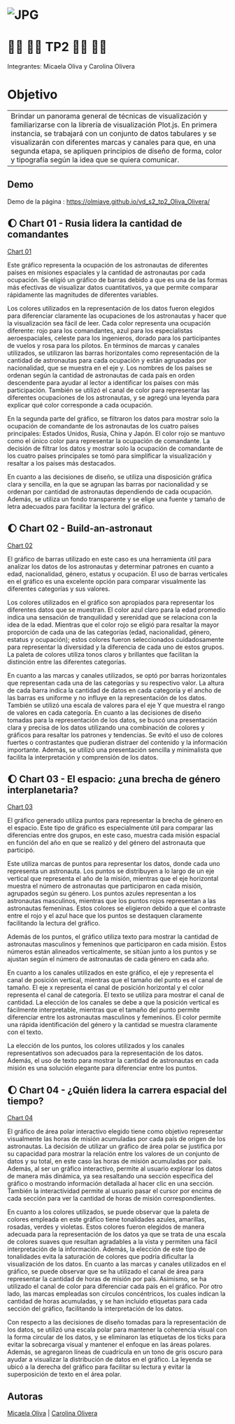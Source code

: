 <!-- # vd_s2_tp2_Oliva_Olivera -->

# ![JPG](https://olmiave.github.io/vd_s2_tp2_Oliva_Olivera/imagenes/nasa.jpg)
# :woman_astronaut: :man_astronaut: TP2 :man_astronaut: :woman_astronaut:
Integrantes: Micaela Oliva y Carolina Olivera

# Objetivo
<table>
<tr>
<td>
  Brindar un panorama general de técnicas de visualización y familiarizarse con la librería de visualización Plot.js.
  En primera instancia, se trabajará con un conjunto de datos tabulares y se visualizarán con diferentes marcas y canales para que, en una segunda etapa, se apliquen principios de diseño de forma, color y tipografía según la idea que se quiera comunicar.
</td>
</tr>
</table>

## Demo
Demo de la página :  https://olmiave.github.io/vd_s2_tp2_Oliva_Olivera/

## :waxing_gibbous_moon: Chart 01 - Rusia lidera la cantidad de comandantes 
[Chart 01](https://olmiave.github.io/vd_s2_tp2_Oliva_Olivera/dataviz_1)



Este gráfico representa la ocupación de los astronautas de diferentes países en misiones espaciales y la cantidad de astronautas por cada ocupación. Se eligió un gráfico de barras debido a que es una de las formas más efectivas de visualizar datos cuantitativos, ya que permite comparar rápidamente las magnitudes de diferentes variables. 

Los colores utilizados en la representación de los datos fueron elegidos para diferenciar claramente las ocupaciones de los astronautas y hacer que la visualización sea fácil de leer. Cada color representa una ocupación diferente: rojo para los comandantes, azul para los especialistas aeroespaciales, celeste para los ingenieros, dorado para los participantes de vuelos y rosa para los pilotos.
En términos de marcas y canales utilizados, se utilizaron las barras horizontales como representación de la cantidad de astronautas para cada ocupación y están agrupadas por nacionalidad, que se muestra en el eje y. Los nombres de los países se ordenan según la cantidad de astronautas de cada país en orden descendente para ayudar al lector a identificar los países con más participación. También se utilizó el canal de color para representar las diferentes ocupaciones de los astronautas, y se agregó una leyenda para explicar qué color corresponde a cada ocupación.

En la segunda parte del gráfico, se filtraron los datos para mostrar solo la ocupación de comandante de los astronautas de los cuatro países principales: Estados Unidos, Rusia, China y Japón. El color rojo se mantuvo como el único color para representar la ocupación de comandante. La decisión de filtrar los datos y mostrar solo la ocupación de comandante de los cuatro países principales se tomó para simplificar la visualización y resaltar a los países más destacados.

En cuanto a las decisiones de diseño, se utiliza una disposición gráfica clara y sencilla, en la que se agrupan las barras por nacionalidad y se ordenan por cantidad de astronautas dependiendo de cada ocupación. Además, se utiliza un fondo transparente y se elige una fuente y tamaño de letra adecuados para facilitar la lectura del gráfico.


## :waxing_gibbous_moon: Chart 02 - Build-an-astronaut
[Chart 02](https://olmiave.github.io/vd_s2_tp2_Oliva_Olivera/dataviz_2)

El gráfico de barras utilizado en este caso es una herramienta útil para analizar los datos de los astronautas y determinar patrones en cuanto a edad, nacionalidad, género, estatus y ocupación. El uso de barras verticales en el gráfico es una excelente opción para comparar visualmente las diferentes categorías y sus valores.

Los colores utilizados en el gráfico son apropiados para representar los diferentes datos que se muestran. El color azul claro para la edad promedio indica una sensación de tranquilidad y serenidad que se relaciona con la idea de la edad. Mientras que el color rojo se eligió para resaltar la mayor proporción de cada una de las categorías (edad, nacionalidad, género, estatus y ocupación); estos colores fueron seleccionados cuidadosamente para representar la diversidad y la diferencia de cada uno de estos grupos. La paleta de colores utiliza tonos claros y brillantes que facilitan la distinción entre las diferentes categorías.

En cuanto a las marcas y canales utilizados, se optó por barras horizontales que representan cada una de las categorías y su respectivo valor. La altura de cada barra indica la cantidad de datos en cada categoría y el ancho de las barras es uniforme y no influye en la representación de los datos. También se utilizó una escala de valores para el eje Y que muestra el rango de valores en cada categoría.
En cuanto a las decisiones de diseño tomadas para la representación de los datos, se buscó una presentación clara y precisa de los datos utilizando una combinación de colores y gráficos para resaltar los patrones y tendencias. Se evitó el uso de colores fuertes o contrastantes que pudieran distraer del contenido y la información importante. Además, se utilizó una presentación sencilla y minimalista que facilita la interpretación y comprensión de los datos.


## :waxing_gibbous_moon: Chart 03 - El espacio: ¿una brecha de género interplanetaria?
[Chart 03](https://olmiave.github.io/vd_s2_tp2_Oliva_Olivera/dataviz_3)

El gráfico generado utiliza puntos para representar la brecha de género en el espacio. Este tipo de gráfico es especialmente útil para comparar las diferencias entre dos grupos, en este caso, muestra cada misión espacial en función del año en que se realizó y del género del astronauta que participó.

Este utiliza marcas de puntos para representar los datos, donde cada uno representa un astronauta. Los puntos se distribuyen a lo largo de un eje vertical que representa el año de la misión, mientras que el eje horizontal muestra el número de astronautas que participaron en cada misión, agrupados según su género. Los puntos azules representan a los astronautas masculinos, mientras que los puntos rojos representan a las astronautas femeninas. Estos colores se eligieron debido a que el contraste entre el rojo y el azul hace que los puntos se destaquen claramente facilitando la lectura del gráfico. 

Además de los puntos, el gráfico utiliza texto para mostrar la cantidad de astronautas masculinos y femeninos que participaron en cada misión. Estos números están alineados verticalmente, se sitúan junto a los puntos y se ajustan según el número de astronautas de cada género en cada año.

En cuanto a los canales utilizados en este gráfico, el eje y representa el canal de posición vertical, mientras que el tamaño del punto es el canal de tamaño. El eje x representa el canal de posición horizontal y el color representa el canal de categoría. El texto se utiliza para mostrar el canal de cantidad.
La elección de los canales se debe a que la posición vertical es fácilmente interpretable, mientras que el tamaño del punto permite diferenciar entre los astronautas masculinos y femeninos. El color permite una rápida identificación del género y la cantidad se muestra claramente con el texto.

La elección de los puntos, los colores utilizados y los canales representativos son adecuados para la representación de los datos. Además, el uso de texto para mostrar la cantidad de astronautas en cada misión es una solución elegante para diferenciar entre los puntos.


## :waxing_gibbous_moon: Chart 04 - ¿Quién lidera la carrera espacial del tiempo?
[Chart 04](https://olmiave.github.io/vd_s2_tp2_Oliva_Olivera/dataviz_4)

El gráfico de área polar interactivo elegido tiene como objetivo representar visualmente las horas de misión acumuladas por cada país de origen de los astronautas. La decisión de utilizar un gráfico de área polar se justifica por su capacidad para mostrar la relación entre los valores de un conjunto de datos y su total, en este caso las horas de misión acumuladas por país. Además, al ser un gráfico interactivo, permite al usuario explorar los datos de manera más dinámica, ya sea resaltando una sección específica del gráfico o mostrando información detallada al hacer clic en una sección. También la interactividad permite al usuario pasar el cursor por encima de cada sección para ver la cantidad de horas de misión correspondientes.

En cuanto a los colores utilizados, se puede observar que la paleta de colores empleada en este gráfico tiene tonalidades azules, amarillas, rosadas, verdes y violetas. Estos colores fueron elegidos de manera adecuada para la representación de los datos ya que se trata de una escala de colores suaves que resultan agradables a la vista y permiten una fácil interpretación de la información. Además, la elección de este tipo de tonalidades evita la saturación de colores que podría dificultar la visualización de los datos.
En cuanto a las marcas y canales utilizados en el gráfico, se puede observar que se ha utilizado el canal de área para representar la cantidad de horas de misión por país. Asimismo, se ha utilizado el canal de color para diferenciar cada país en el gráfico. Por otro lado, las marcas empleadas son círculos concéntricos, los cuales indican la cantidad de horas acumuladas, y se han incluido etiquetas para cada sección del gráfico, facilitando la interpretación de los datos.

Con respecto a las decisiones de diseño tomadas para la representación de los datos, se utilizó una escala polar para mantener la coherencia visual con la forma circular de los datos, y se eliminaron las etiquetas de los ticks para evitar la sobrecarga visual y mantener el enfoque en las áreas polares. Además, se agregaron líneas de cuadrícula en un tono de gris oscuro para ayudar a visualizar la distribución de datos en el gráfico. La leyenda se ubicó a la derecha del gráfico para facilitar su lectura y evitar la superposición de texto en el área polar.


## Autoras

[Micaela Oliva](https://github.com/olmiave) | [Carolina Olivera](https://github.com/Carol1n4)




